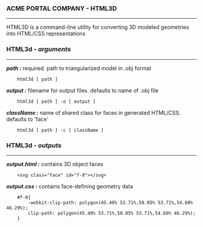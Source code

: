 ### ACME PORTAL COMPANY - HTML3D

---

HTML3D is a command-line utility for converting 3D modeled geometries into HTML/CSS
representations

### HTML3d - ***arguments***
---
***path :*** required. path to triangularized model in .obj format
```
    html3d [ path ]
```
***output :*** filename for output files. defaults to name of .obj file
```
    html3d [ path ] -o [ output ]
```
***className :*** name of shared class for faces in generated HTML/CSS. defaults to 'face'
```
    html3d [ path ] -c [ className ]
```

### HTML3d - ***outputs***
---
***output.html :*** contains 3D object faces
```
    <svg class="face" id="f-0"></svg>
```
***output.css :*** contains face-defining geometry data
```
    #f-0{
	    -webkit-clip-path: polygon(45.40% 53.71%,50.05% 53.71%,54.60% 46.29%);
	    clip-path: polygon(45.40% 53.71%,50.05% 53.71%,54.60% 46.29%);
    }
```
